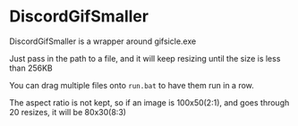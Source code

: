 # DiscordGifSmaller

DiscordGifSmaller is a wrapper around gifsicle.exe

Just pass in the path to a file, and it will keep resizing until the size is less than 256KB

You can drag multiple files onto `run.bat` to have them run in a row.

The aspect ratio is not kept, so if an image is 100x50(2:1), and goes through 20 resizes, it will be 80x30(8:3)